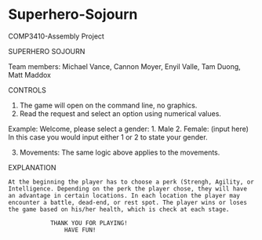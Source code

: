 # Superhero-Sojourn
COMP3410-Assembly Project

SUPERHERO SOJOURN

Team members: 	Michael Vance,
			Cannon Moyer,
			Enyil Valle,
			Tam Duong,
			Matt Maddox

CONTROLS

1) The game will open on the command line, no graphics.
2) Read the request and select an option using numerical values.

Example:
Welcome, please select a gender: 1. Male 2. Female:
(input here)
In this case you would input either 1 or 2 to state your gender.

3) Movements: The same logic above applies to the movements.

EXPLANATION

	At the beginning the player has to choose a perk (Strengh, Agility, or Intelligence. Depending on the perk the player chose, they will have an advantage in certain locations. In each location the player may encounter a battle, dead-end, or rest spot. The player wins or loses the game based on his/her health, which is check at each stage.

				THANK YOU FOR PLAYING!
					HAVE FUN!
